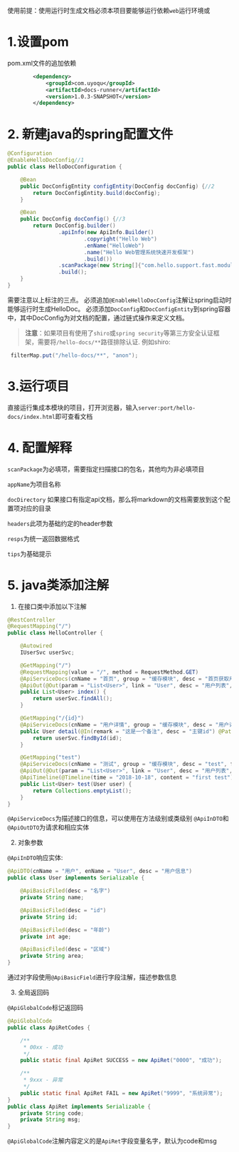 
使用前提：使用运行时生成文档必须本项目要能够运行依赖`web`运行环境或

# 1.设置pom

pom.xml文件的追加依赖

```xml
        <dependency>
            <groupId>com.uyoqu</groupId>
            <artifactId>docs-runner</artifactId>
            <version>1.0.3-SNAPSHOT</version>
        </dependency>
```
# 2. 新建java的spring配置文件

```java
@Configuration
@EnableHelloDocConfig//1
public class HelloDocConfiguration {

    @Bean
    public DocConfigEntity configEntity(DocConfig docConfig) {//2
        return DocConfigEntity.build(docConfig);
    }

    @Bean
    public DocConfig docConfig() {//3
        return DocConfig.builder()
                .apiInfo(new ApiInfo.Builder()
                        .copyright("Hello Web")
                        .enName("HelloWeb")
                        .name("Hello Web管理系统快速开发框架")
                        .build())
                .scanPackage(new String[]{"com.hello.support.fast.module"})
                .build();
    }
}
```
需要注意以上标注的三点。
必须追加`@EnableHelloDocConfig`注解让spring启动时能够运行时生成HelloDoc。
必须添加`DocConfig`和`DocConfigEntity`到spring容器中，其中DocConfig为对文档的配置，通过链式操作来定义文档。

> **注意**：如果项目有使用了`shiro`或`spring security`等第三方安全认证框架，需要将`/hello-docs/**`路径排除认证.
例如shiro:
```java
 filterMap.put("/hello-docs/**", "anon");
```

# 3.运行项目

直接运行集成本模块的项目，打开浏览器，输入`server:port/hello-docs/index.html`即可查看文档


# 4. 配置解释

`scanPackage`为必填项，需要指定扫描接口的包名，其他均为非必填项目

`appName`为项目名称

`docDirectory` 如果接口有指定api文档，那么将markdown的文档需要放到这个配置项对应的目录

`headers`此项为基础约定的header参数

`resps`为统一返回数据格式

`tips`为基础提示


# 5. java类添加注解

1. 在接口类中添加以下注解

```java
@RestController
@RequestMapping("/")
public class HelloController {

    @Autowired
    IUserSvc userSvc;

    @GetMapping("/")
    @RequestMapping(value = "/", method = RequestMethod.GET)
    @ApiServiceDocs(cnName = "首页", group = "缓存模块", desc = "首页获取用户列表", finish = 100, version = "1.0")
    @ApiOut(@Out(param = "List<User>", link = "User", desc = "用户列表", type = "User"))
    public List<User> index() {
        return userSvc.findAll();
    }

    @GetMapping("/{id}")
    @ApiServiceDocs(cnName = "用户详情", group = "缓存模块", desc = "用户详情", finish = 100, version = "1.0")
    public User detail(@In(remark = "这是一个备注", desc = "主键id") @PathVariable("id") String id) {
        return userSvc.findById(id);
    }

    @GetMapping("test")
    @ApiServiceDocs(cnName = "测试", group = "缓存模块", desc = "test", finish = 50, version = "1.0")
    @ApiOut(@Out(param = "List<User>", link = "User", desc = "用户列表", type = "User"))
    @ApiTimeline(@Timeline(time = "2018-10-18", content = "first test"))
    public List<User> test(User user) {
        return Collections.emptyList();
    }
}

```

`@ApiServiceDocs`为描述接口的信息，可以使用在方法级别或类级别
`@ApiInDTO`和`@ApiOutDTO`为请求和相应实体

2. 对象参数

`@ApiInDTO`响应实体:

```java
@ApiDTO(cnName = "用户", enName = "User", desc = "用户信息")
public class User implements Serializable {

    @ApiBasicFiled(desc = "名字")
    private String name;

    @ApiBasicFiled(desc = "id")
    private String id;

    @ApiBasicFiled(desc = "年龄")
    private int age;

    @ApiBasicFiled(desc = "区域")
    private String area;
}
```

通过对字段使用`@ApiBasicField`进行字段注解，描述参数信息

3. 全局返回码

`@ApiGlobalCode`标记返回码

```java
@ApiGlobalCode
public class ApiRetCodes {

    /**
     * 00xx - 成功
     */
    public static final ApiRet SUCCESS = new ApiRet("0000", "成功");

    /**
     * 9xxx - 异常
     */
    public static final ApiRet FAIL = new ApiRet("9999", "系统异常");
}
public class ApiRet implements Serializable {
    private String code;
    private String msg;
}
```

`@ApiGlobalCode`注解内容定义的是`ApiRet`字段变量名字，默认为code和msg
